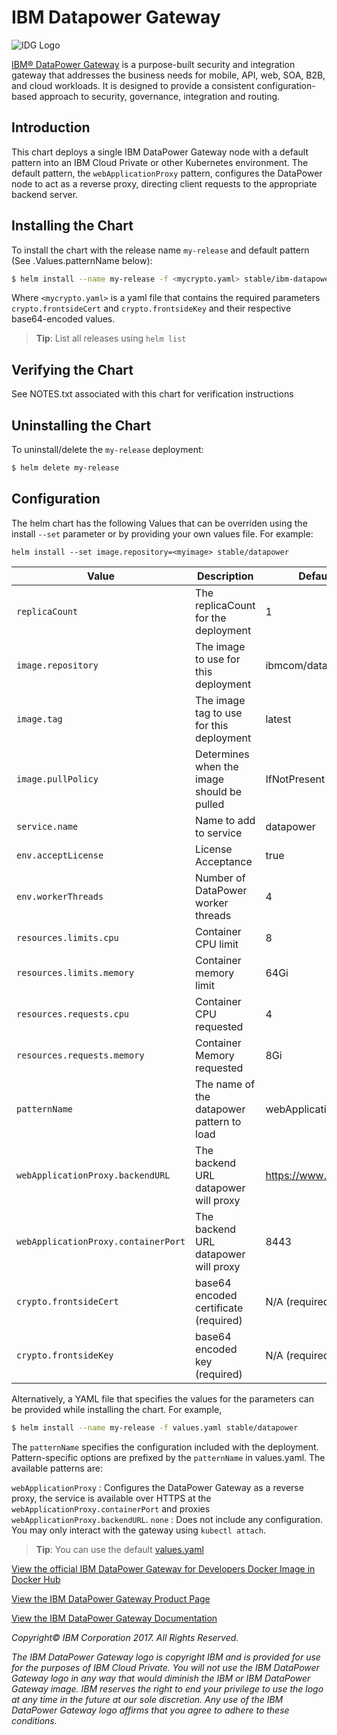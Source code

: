 # IBM Datapower Gateway 

![IDG Logo](https://avatars1.githubusercontent.com/u/8836442?v=4&s=200)

[IBM® DataPower Gateway](http://www-03.ibm.com/software/products/en/datapower-gateway) is a purpose-built security and integration gateway that addresses the business needs for mobile, API, web, SOA, B2B, and cloud workloads. It is designed to provide a consistent configuration-based approach to security, governance, integration and routing.


## Introduction

This chart deploys a single IBM DataPower Gateway node with a default pattern into an IBM Cloud Private or other Kubernetes environment. The default pattern,  the `webApplicationProxy` pattern, configures the DataPower node to act as a reverse proxy, directing client requests to the appropriate backend server.

 ## Installing the Chart
 To install the chart with the release name `my-release` and default pattern (See .Values.patternName below):
 ```bash
$ helm install --name my-release -f <mycrypto.yaml> stable/ibm-datapower-dev
```

Where `<mycrypto.yaml>` is a yaml file that contains the required parameters `crypto.frontsideCert` and `crypto.frontsideKey` and their respective base64-encoded values.

> **Tip**: List all releases using `helm list`
## Verifying the Chart
See NOTES.txt associated with this chart for verification instructions

 ## Uninstalling the Chart
To uninstall/delete the `my-release` deployment:

```bash
$ helm delete my-release
```



## Configuration
The helm chart has the following Values that can be overriden using the install `--set` parameter or by providing your own values file. For example:

`helm install --set image.repository=<myimage> stable/datapower`

| Value                              | Description                                   | Default             |
|------------------------------------|-----------------------------------------------|---------------------|
| `replicaCount`                     | The replicaCount for the deployment           | 1                   |
| `image.repository`                 | The image to use for this deployment          | ibmcom/datapower    |
| `image.tag`                        | The image tag to use for this deployment      | latest              |
| `image.pullPolicy`                 | Determines when the image should be pulled    | IfNotPresent        |
| `service.name`                     | Name to add to service                        | datapower           |
| `env.acceptLicense`                | License Acceptance                            | true                |
| `env.workerThreads`                | Number of DataPower worker threads            | 4                   |
| `resources.limits.cpu`             | Container CPU limit                           | 8                   |
| `resources.limits.memory`          | Container memory limit                        | 64Gi                |
| `resources.requests.cpu`           | Container CPU requested                       | 4                   |
| `resources.requests.memory`        | Container Memory requested                    | 8Gi                 |
| `patternName`                      | The name of the datapower pattern to load     | webApplicationProxy |
| `webApplicationProxy.backendURL`   | The backend URL datapower will proxy          | https://www.ibm.com |
| `webApplicationProxy.containerPort`| The backend URL datapower will proxy          | 8443                |
| `crypto.frontsideCert`             | base64 encoded certificate (required)         | N/A (required)      | 
| `crypto.frontsideKey`              | base64 encoded key (required)                 | N/A (required)      | 


Alternatively, a YAML file that specifies the values for the parameters can be provided while installing the chart. For example,

```bash
$ helm install --name my-release -f values.yaml stable/datapower
```

The `patternName` specifies the configuration included with the deployment. Pattern-specific options are prefixed by the `patternName` in values.yaml.
The available patterns are: 

`webApplicationProxy` : Configures the DataPower Gateway as a reverse proxy, the service is available over HTTPS at the `webApplicationProxy.containerPort` and proxies `webApplicationProxy.backendURL`.
`none` : Does not include any configuration. You may only interact with the gateway using `kubectl attach`.


> **Tip**: You can use the default [values.yaml](values.yaml)

[View the official IBM DataPower Gateway for Developers Docker Image in Docker Hub](https://hub.docker.com/r/ibmcom/datapower/)

[View the IBM DataPower Gateway Product Page](http://www-03.ibm.com/software/products/en/datapower-gateway)

[View the IBM DataPower Gateway Documentation](https://www.ibm.com/support/knowledgecenter/SS9H2Y)


_Copyright©  IBM Corporation 2017. All Rights Reserved._

_The IBM DataPower Gateway logo is copyright IBM and is provided for use for the purposes of IBM Cloud Private. You will not use the IBM DataPower Gateway logo in any way that would diminish the IBM or IBM DataPower Gateway image. IBM reserves the right to end your privilege to use the logo at any time in the future at our sole discretion. Any use of the IBM DataPower Gateway logo affirms that you agree to adhere to these conditions._